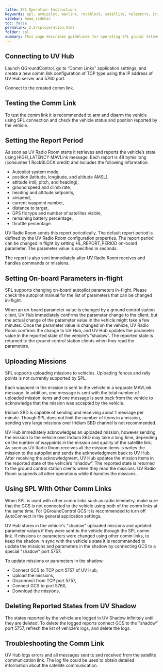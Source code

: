 ```yaml
---
title: SPL Operation Instructions
keywords: spl, ardupilot, mavlink, rockblock, satellite, telemetry, iridium
sidebar: home_sidebar
toc: false
permalink: 2.2/sploperation.html
folder: spl
summary: This page describes guidelines for operating SPL global telemetry after it was set up.
---
```



## Connecting to UV Hub

Launch QGroundControl, go to “Comm Links” application settings, and create a new comm link configuration of TCP type using the IP address of UV Hub  server and 5760 port.

Connect to the created comm link.

## Testing the Comm Link

To test the comm link it is recommended to arm and disarm the vehicle using SPL connection and check the vehicle status and position reported by the vehicle.

## Setting the Report Period

As soon as UV Radio Room starts it retrieves and reports the vehicle’s state using HIGH_LATENCY MAVLink message. Each report is 48 bytes long (consumes 1 RockBLOCK credit) and includes the following information:

* Autopilot system mode, 
* position (latitude, longitude, and altitude AMSL),
* attitude (roll, pitch, and heading),
* ground speed and climb rate,
* heading and attitude setpoints,
* airspeed,
* current waypoint number,
* distance to target,
* GPS fix type and number of satellites visible,
* remaining battery percentage,
* throttle percentage.

UV Radio Room sends this report periodically. The default report period is defined by the UV Radio Room configuration properties. The report period can be changed in flight by setting HL_REPORT_PERIOD on-board parameter.  The parameter value is specified in seconds.

The report is also sent immediately after UV Radio Room receives and handles commands or missions.

## Setting On-board Parameters in-flight

SPL supports changing on-board autopilot parameters in-flight. Please check the autopilot manual for the list of parameters that can be changed in-flight. 

When an on-board parameter value is changed by a ground control station client, UV Hub immediately confirms the parameter change to the client, but the actual change of the parameter value in the vehicle might take a few minutes. Once the parameter value is changed on the vehicle, UV Radio Room confirms the change to UV Hub, and UV Hub updates the parameter value in the reported state of the vehicle’s “shadow”. The reported state is returned to the ground control station clients when they read the parameters.

## Uploading Missions

SPL supports uploading missions to vehicles. Uploading fences and rally points is not currently supported by SPL.  

Each waypoint in the mission is sent to the vehicle in a separate MAVLink message. In addition, one message is sent with the total number of uploaded mission items and one message is sent back from the vehicle to acknowledge that the mission was accepted by the vehicle. 

Iridium SBD is capable of sending and receiving about 1 message per minute. Though SPL does not limit the number of items in a mission, sending very large missions over Iridium SBD channel is not recommended.

UV Hub immediately acknowledges an uploaded mission, however sending the mission to the vehicle over Iridium SBD may take a long time, depending on the number of waypoints in the mission and quality of the satellite link. As soon as UV Radio Room receives all the mission items is writes the mission to the autopilot and sends the acknowledgment back to UV Hub. After receiving the acknowledgment, UV Hub updates the mission items in the reported state of the vehicle’s “shadow”. The reported state is returned to the ground control station clients when they read the missions. UV Radio Room suspends all other operations while it handles the missions. 

## Using SPL With Other Comm Links

When SPL is used with other comm links such as radio telemetry, make sure that the GCS is not connected to the vehicle using both of the comm links at the same time. For QGroundControl GCS it is recommended to turn off AutoConnect in the general application settings.

UV Hub stores in the vehicle's "shadow" uploaded missions and updated parameter values if they were sent to the vehicle through the SPL comm link. If missions or parameters were changed using other comm links, to keep the shadow in sync with the vehicle's state it is recommended to update the missions and parameters in the shadow by connecting GCS to a special "shadow" port 5757.

To update missions or parameters in the shadow:
- Connect GCS to TCP port 5757 of UV Hub,
- Upload the missions,
- Disconnect from  TCP port 5757,
- Connect GCS to port 5760,
- Download the missions.

## Deleting Reported States from UV Shadow

The states reported by the vehicle are logged in UV Shadow infinitely until they are deleted. To delete the logged reports connect GCS to the "shadow" port 5757, refresh the list of vehicle's logs, and delete the logs.

## Troubleshooting the Comm Link

UV Hub logs errors and all messages sent to and received from the satellite communication link. The log file could be used to obtain detailed information about the satellite communication. 